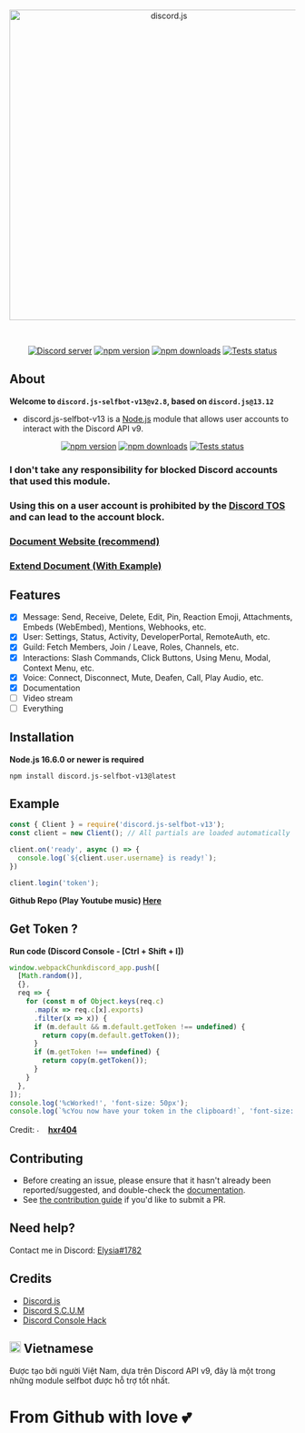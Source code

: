 <div align="center">
  <br />
  <p>
    <a href="https://discord.js.org"><img src="https://discord.js.org/static/logo.svg" width="546" alt="discord.js" /></a>
  </p>
  <br />
  <p>
    <a href="https://discord.gg/djs"><img src="https://img.shields.io/discord/222078108977594368?color=5865F2&logo=discord&logoColor=white" alt="Discord server" /></a>
    <a href="https://www.npmjs.com/package/discord.js"><img src="https://img.shields.io/npm/v/discord.js.svg" alt="npm version" /></a>
    <a href="https://www.npmjs.com/package/discord.js"><img src="https://img.shields.io/npm/dt/discord.js.svg" alt="npm downloads" /></a>
    <a href="https://github.com/discordjs/discord.js/actions"><img src="https://github.com/discordjs/discord.js/actions/workflows/test.yml/badge.svg" alt="Tests status" /></a>
  </p>
</div>

## About

<strong>Welcome to `discord.js-selfbot-v13@v2.8`, based on `discord.js@13.12`</strong>

- discord.js-selfbot-v13 is a [Node.js](https://nodejs.org) module that allows user accounts to interact with the Discord API v9.


<div align="center">
  <p>
    <a href="https://www.npmjs.com/package/discord.js-selfbot-v13"><img src="https://img.shields.io/npm/v/discord.js-selfbot-v13.svg" alt="npm version" /></a>
    <a href="https://www.npmjs.com/package/discord.js-selfbot-v13"><img src="https://img.shields.io/npm/dt/discord.js-selfbot-v13.svg" alt="npm downloads" /></a>
    <a href="https://github.com/aiko-chan-ai/discord.js-selfbot-v13/actions"><img src="https://github.com/aiko-chan-ai/discord.js-selfbot-v13/actions/workflows/lint.yml/badge.svg" alt="Tests status" /></a>
  </p>
</div>

### <strong>I don't take any responsibility for blocked Discord accounts that used this module.</strong>
### <strong>Using this on a user account is prohibited by the [Discord TOS](https://discord.com/terms) and can lead to the account block.</strong>

### <strong>[Document Website (recommend)](https://discordjs-self-v13.netlify.app/)</strong>

### <strong>[Extend Document (With Example)](https://github.com/aiko-chan-ai/discord.js-selfbot-v13/tree/main/Document)</strong>

## Features
- [x] Message: Send, Receive, Delete, Edit, Pin, Reaction Emoji, Attachments, Embeds (WebEmbed), Mentions, Webhooks, etc.
- [x] User: Settings, Status, Activity, DeveloperPortal, RemoteAuth, etc.
- [X] Guild: Fetch Members, Join / Leave, Roles, Channels, etc.
- [X] Interactions: Slash Commands, Click Buttons, Using Menu, Modal, Context Menu, etc.
- [X] Voice: Connect, Disconnect, Mute, Deafen, Call, Play Audio, etc.
- [X] Documentation
- [ ] Video stream
- [ ] Everything

## Installation

**Node.js 16.6.0 or newer is required**

```sh-session
npm install discord.js-selfbot-v13@latest
```
## Example

```js
const { Client } = require('discord.js-selfbot-v13');
const client = new Client(); // All partials are loaded automatically

client.on('ready', async () => {
  console.log(`${client.user.username} is ready!`);
})

client.login('token');
```

<strong>Github Repo (Play Youtube music) [Here](https://github.com/aiko-chan-ai/Selfbot-Example)</strong>

## Get Token ?

<strong>Run code (Discord Console - [Ctrl + Shift + I])</strong>

```js
window.webpackChunkdiscord_app.push([
  [Math.random()],
  {},
  req => {
    for (const m of Object.keys(req.c)
      .map(x => req.c[x].exports)
      .filter(x => x)) {
      if (m.default && m.default.getToken !== undefined) {
        return copy(m.default.getToken());
      }
      if (m.getToken !== undefined) {
        return copy(m.getToken());
      }
    }
  },
]);
console.log('%cWorked!', 'font-size: 50px');
console.log(`%cYou now have your token in the clipboard!`, 'font-size: 16px');
```

Credit: <img src="https://cdn.discordapp.com/emojis/889092230063734795.png" alt="." width="16" height="16"/> [<strong>hxr404</strong>](https://github.com/hxr404/Discord-Console-hacks)


## Contributing

- Before creating an issue, please ensure that it hasn't already been reported/suggested, and double-check the
[documentation](https://discord.js.org/#/docs).  
- See [the contribution guide](https://github.com/discordjs/discord.js/blob/main/.github/CONTRIBUTING.md) if you'd like to submit a PR.

## Need help?
Contact me in Discord: [Elysia#1782](https://discord.com/users/721746046543331449)

## Credits
- [Discord.js](https://github.com/discordjs/discord.js)
- [Discord S.C.U.M](https://github.com/Merubokkusu/Discord-S.C.U.M)
- [Discord Console Hack](https://github.com/hxr404/Discord-Console-hacks)

## <strong><img src="https://cdn.discordapp.com/attachments/820557032016969751/952436539118456882/flag-vietnam_1f1fb-1f1f3.png" alt="." width="20" height="20"/> Vietnamese</strong>
Được tạo bởi người Việt Nam, dựa trên Discord API v9, đây là một trong những module selfbot được hỗ trợ tốt nhất.

# From Github with love 💕